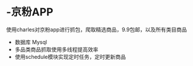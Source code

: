 # -京粉APP
使用charles对京粉app进行抓包，爬取精选商品，9.9包邮，以及所有类目商品

- 数据库 Mysql
- 多品类商品抓取使用多线程提高效率
- 使用schedule模块实现定时任务，定时更新商品
